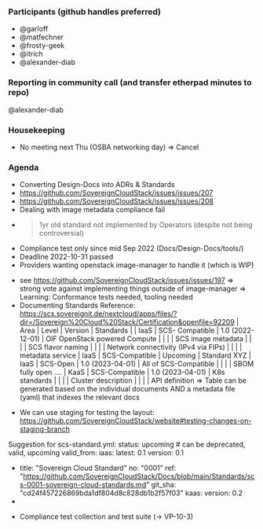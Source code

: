 ### Participants (github handles preferred)
* @garloff
* @matfechner
* @frosty-geek
* @itrich
* @alexander-diab

### Reporting in community call (and transfer etherpad minutes to repo)
@alexander-diab

### Housekeeping
* No meeting next Thu (OSBA networking day) => Cancel

### Agenda
* Converting Design-Docs into ADRs & Standards
* https://github.com/SovereignCloudStack/issues/issues/207
* https://github.com/SovereignCloudStack/issues/issues/208
* Dealing with image metadata compliance fail
- >1yr old standard not implemented by Operators (despite not being controversial)
- Compliance test only since mid Sep 2022 (Docs/Design-Docs/tools/)
- Deadline 2022-10-31 passed
- Providers wanting openstack image-manager to handle it (which is WIP)
* see https://github.com/SovereignCloudStack/issues/issues/197
=> strong vote against implementing things outside of image-manager
=> Learning: Conformance tests needed, tooling needed
* Documenting Standards
     Reference: https://scs.sovereignit.de/nextcloud/apps/files/?dir=/Sovereign%20Cloud%20Stack/Certification&openfile=92209
| Area | Level                     | Version               | Standards |
| IaaS  | SCS- Compatible | 1.0 (2022-12-01)  | OIF OpenStack powered Compute
|          |                               |                             | SCS image metadata
|          |                               |                             | SCS flavor naming
|          |                               |                             | Network connectivity (IPv4 via FIPs)
|          |                               |                             | metadata service
| IaaS | SCS-Compatible   | Upcoming           | Standard XYZ
| IaaS  | SCS-Open             | 1.0 (2023-04-01) | All of SCS-Compatible
|          |                               |                             | SBOM fully open ....
| KaaS | SCS-Compatible  | 1.0 (2023-04-01) | K8s standards
|           |                              |                             | Cluster description
|           |                              |                             | API definition
=> Table can be generated based on the individual documents AND a metadata file (yaml) that indexes the relevant docs
- We can use staging for testing the layout: https://github.com/SovereignCloudStack/website#testing-changes-on-staging-branch

Suggestion for scs-standard.yml:
status: upcoming # can be deprecated, valid, upcoming
valid_from:
iaas:
      latest: 0.1
version: 0.1
- title: "Sovereign Cloud Standard"
  no: "0001"
  ref: "https://github.com/SovereignCloudStack/Docs/blob/main/Standards/scs-0001-sovereign-cloud-standards.md"
  git_sha: "cd24f457226869bda1df804d8c828db1b2f57f03"
kaas:
version: 0.2
- 
* Compliance test collection and test suite (-> VP-10-3)
